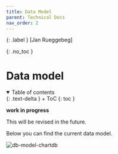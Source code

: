 ```yaml
---
title: Data Model
parent: Technical Docs
nav_order: 2
---
```


{: .label }
[Jan Rueggebeg]

{: .no_toc }
# Data model

<details open markdown="block">
{: .text-delta }
<summary>Table of contents</summary>
+ ToC
{: toc }
</details>

**work in progress** 

This will be revised in the future. 

Below you can find the current data model.

![db-model-chartdb](https://github.com/user-attachments/assets/75f6295d-1910-4933-8af7-7325b7c42950)

